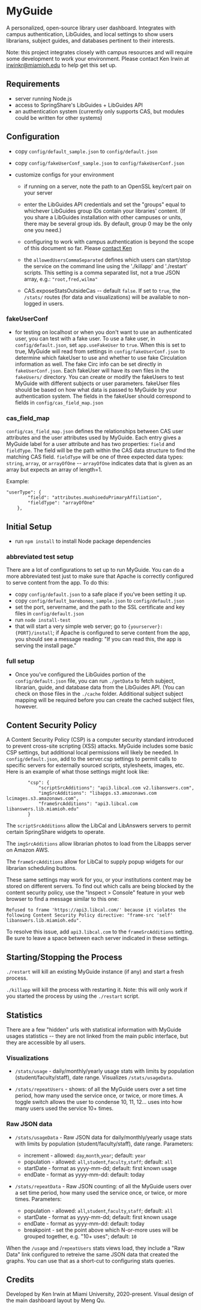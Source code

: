 # MyGuide

A personalized, open-source library user dashboard. Integrates with campus authentication, LibGuides, and local settings to show users librarians, subject guides, and databases pertinent to their interests.

Note: this project integrates closely with campus resources and will require some development to work your environment. Please contact Ken Irwin at [irwinkr@miamioh.edu](mailto:irwinkr@miamioh.edu) to help get this set up.

## Requirements

- server running Node.js
- access to SpringShare's LibGuides + LibGuides API
- an authentication system (currently only supports CAS, but modules could be written for other systems)

## Configuration

- copy `config/default_sample.json` to `config/default.json`
- copy `config/fakeUserConf_sample.json` to `config/fakeUserConf.json`

- customize configs for your environment

  - if running on a server, note the path to an OpenSSL key/cert pair on your server
  - enter the LibGuides API credentials and set the "groups" equal to whichever LibGuides group IDs contain your libraries' content. (If you share a LibGuides installation with other campuses or units, there may be several group ids. By default, group 0 may be the only one you need.)
  - configuring to work with campus authentication is beyond the scope of this document so far. Please [contact Ken](mailto:irwinkr@miamioh.edu)

  - the `allowedUsersCommaSeparated` defines which users can start/stop the service on the command line using the './killapp' and './restart' scripts. This setting is a comma separated list, not a true JSON array, e.g.: `"root,fred,wilma"`

  - CAS.exposeStatsOutsideCas -- default `false`. If set to `true`, the `/stats/` routes (for data and visualizations) will be available to non-logged in users.

### fakeUserConf

- for testing on localhost or when you don't want to use an authenticated user, you can test with a fake user. To use a fake user, in `config/default.json`, set `app.useFakeUser` to `true`. When this is set to true, MyGuide will read from settings in `config/fakeUserConf.json` to determine which fakeUser to use and whether to use fake Circulation information as well. The fake Circ info can be set directly in `fakeUserConf.json`. Each fakeUser will have its own files in the `fakeUsers/` directory. You can create or modify the fakeUsers to test MyGuide with different subjects or user parameters. fakeUser files should be based on how what data is passed to MyGuide by your authentication system. The fields in the fakeUser should correspond to fields in `config/cas_field_map.json`

### cas_field_map

`config/cas_field_map.json` defines the relationships between CAS user attributes and the user attributes used by MyGuide. Each entry gives a MyGuide label for a user attribute and has two properties: `field` and `fieldType`. The field will be the path within the CAS data structure to find the matching CAS field. `fieldType` will be one of three expected data types: `string`, `array`, or `arrayOfOne` -- `arrayOfOne` indicates data that is given as an array but expects an array of length=1.

Example:

```
"userType": {
        "field": "attributes.muohioeduPrimaryAffiliation",
        "fieldType": "arrayOfOne"
    },
```

## Initial Setup

- run `npm install` to install Node package dependencies

### abbreviated test setup

There are a lot of configurations to set up to run MyGuide. You can do a more abbreviated test just to make sure that Apache is correctly configured to serve content from the app. To do this:

- copy `config/default.json` to a safe place if you've been setting it up.
- copy `config/default_barebones_sample.json` to `config/default.json`
- set the port, servername, and the path to the SSL certificate and key files in `config/default.json`
- run `node install-test`
- that will start a very simple web server; go to `{yourserver}:{PORT}/install`; if Apache is configured to serve content from the app, you should see a message reading: "If you can read this, the app is serving the install page."

### full setup

- Once you've configured the LibGuides portion of the `config/default.json` file, you can run `./getData` to fetch subject, librarian, guide, and database data from the LibGuides API. (You can check on those files in the `./cache` folder. Additional subject subject mapping will be required before you can create the cached subject files, however.

## Content Security Policy

A Content Security Policy (CSP) is a computer security standard introduced to prevent cross-site scripting (XSS) attacks. MyGuide includes some basic CSP settings, but additional local permissions will likely be needed. In `config/default.json`, add to the server.csp settings to permit calls to specific servers for externally sourced scripts, stylesheets, images, etc. Here is an example of what those settings might look like:

```
        "csp": {
            "scriptSrcAdditions": "api3.libcal.com v2.libanswers.com",
            "imgSrcAdditions": "libapps.s3.amazonaws.com lcimages.s3.amazonaws.com",
            "frameSrcAdditions": "api3.libcal.com libanswers.lib.miamioh.edu"
        }
```

The `scriptSrcAdditions` allow the LibCal and LibAnswers servers to permit certain SpringShare widgets to operate.

The `imgSrcAdditions` allow librarian photos to load from the Libapps server on Amazon AWS.

The `frameSrcAdditions` allow for LibCal to supply popup widgets for our librarian scheduling buttons.

These same settings may work for you, or your institutions content may be stored on different servers. To find out which calls are being blocked by the content security policy, use the "Inspect > Console" feature in your web browser to find a message similar to this one:

```
Refused to frame 'https://api3.libcal.com/' because it violates the following Content Security Policy directive: "frame-src 'self' libanswers.lib.miamioh.edu".
```

To resolve this issue, add `api3.libcal.com` to the `frameSrcAdditions` setting. Be sure to leave a space between each server indicated in these settings.

## Starting/Stopping the Process

`./restart` will kill an existing MyGuide instance (if any) and start a fresh process.

`./killapp` will kill the process with restarting it. Note: this will only work if you started the process by using the `./restart` script.

## Statistics

There are a few "hidden" urls with statistical information with MyGuide usages statistics -- they are not linked from the main public interface, but they are accessible by all users.

### Visualizations

- `/stats/usage` - daily/monthly/yearly usage stats with limits by population (student/faculty/staff), date range. Visualizes `/stats/usageData`.

- `/stats/repeatUsers` - shows: of all the MyGuide users over a set time period, how many used the service once, or twice, or more times. A toggle switch allows the user to condense 10, 11, 12... uses into how many users used the service 10+ times.

### Raw JSON data

- `/stats/usageData` - Raw JSON data for daily/monthly/yearly usage stats with limits by population (student/faculty/staff), date range. Parameters:

  - increment - allowed: `day`,`month`,`year`; default: `year`
  - population - allowed: `all`,`student`,`faculty`,`staff`; default: `all`
  - startDate - format as yyyy-mm-dd; default: first known usage
  - endDate - format as yyyy-mm-dd: default: today

- `/stats/repeatData` - Raw JSON counting: of all the MyGuide users over a set time period, how many used the service once, or twice, or more times. Parameters:
  - population - allowed: `all`,`student`,`faculty`,`staff`; default: `all`
  - startDate - format as yyyy-mm-dd; default: first known usage
  - endDate - format as yyyy-mm-dd: default: today
  - breakpoint - set the point above which N-or-more uses will be grouped together, e.g. "10+ uses"; default: `10`

When the `/usage` and /`repeatUsers` stats views load, they include a "Raw Data" link configured to retreive the same JSON data that created the graphs. You can use that as a short-cut to configuring stats queries.

## Credits

Developed by Ken Irwin at Miami University, 2020-present. Visual design of the main dashboard layout by Meng Qu.

